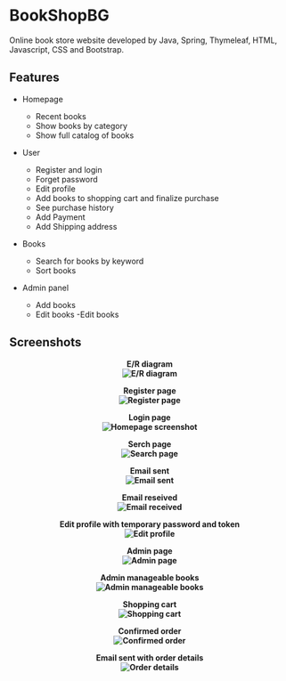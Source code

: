 # BookShopBG
Online book store website developed by Java, Spring, Thymeleaf, HTML, Javascript, CSS and Bootstrap.

## Features
- Homepage
  - Recent books
  - Show books by category
  - Show full catalog of books
  
- User
  - Register and login
  - Forget password
  - Edit profile
  - Add books to shopping cart and finalize purchase
  - See purchase history
  - Add Payment
  - Add Shipping address
  
- Books
    - Search for books by keyword
    - Sort books
    
- Admin panel
  - Add books
  - Edit books
  -Edit books
## Screenshots
 
 <p align="center"><b>E/R diagram
 <br>
<img alt="E/R diagram" src="https://github.com/ludmil7703/BookShopBG/blob/main/Screenshots/diagram.png" />
<br>
 <p align="center"><b>Register page
 <br>
<img alt="Register page" src="https://github.com/ludmil7703/BookShopBG/blob/main/Screenshots/register.png" />
<br>
 <p align="center"><b>Login page
 <br>
<img alt="Homepage screenshot" src="https://github.com/ludmil7703/BookShopBG/blob/main/Screenshots/login.png" />
<br>
 <p align="center"><b>Serch page
 <br>
<img alt="Search page" src="https://github.com/ludmil7703/BookShopBG/blob/main/Screenshots/search.png" />
<br>
 <p align="center"><b>Email sent
 <br>
<img alt="Email sent" src="https://github.com/ludmil7703/BookShopBG/blob/main/Screenshots/emailSent.png" />
<br>
 <p align="center"><b>Email reseived
 <br>
<img alt="Email received" src="https://github.com/ludmil7703/BookShopBG/blob/main/Screenshots/emailReceived.png" />
<br>
 <p align="center"><b>Edit profile with temporary password and token
 <br>
<img alt="Edit profile" src="https://github.com/ludmil7703/BookShopBG/blob/main/Screenshots/editProfileWithTemporaryPasswordAndToken.png" />
<br>
 <p align="center"><b>Admin page
 <br>
<img alt="Admin page" src="https://github.com/ludmil7703/BookShopBG/blob/main/Screenshots/adminPortalView.png" />
<br>
 <p align="center"><b>Admin manageable books
 <br>
<img alt="Admin manageable books" src="https://github.com/ludmil7703/BookShopBG/blob/main/Screenshots/BookList.png" />
<br>
 <p align="center"><b>Shopping cart
 <br>
<img alt="Shopping cart" src="https://github.com/ludmil7703/BookShopBG/blob/main/Screenshots/shoppingCart.png" />
<br>
 <p align="center"><b>Confirmed order
 <br>
<img alt="Confirmed order" src="https://github.com/ludmil7703/BookShopBG/blob/main/Screenshots/confirmedOrder.png" />
<br>
 <p align="center"><b>Email sent with order details
 <br>
<img alt="Order details" src="https://github.com/ludmil7703/BookShopBG/blob/main/Screenshots/orderEmail.png" />
<br>
